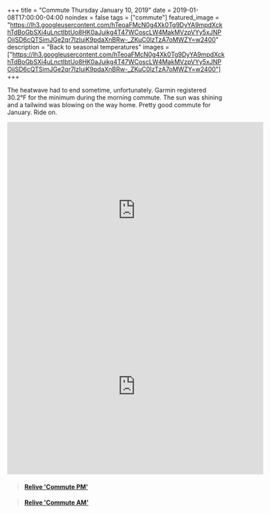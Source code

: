 +++
title =  "Commute Thursday January 10, 2019"
date = 2019-01-08T17:00:00-04:00
noindex = false
tags = ["commute"]
featured_image = "https://lh3.googleusercontent.com/hTeoaFMcN0g4Xk0Tg9DyYA9mpdXckhTdBoGbSXi4uLnctIbtUo8HK0aJuikg4T47WCoscLW4MakMVzpVYy5xJNPOijSD6cQTSimJGe2qr7lzIuiK9pdaXnBRw-_ZKuC0lzTzA7oMWZY=w2400"
description = "Back to seasonal temperatures"
images = ["https://lh3.googleusercontent.com/hTeoaFMcN0g4Xk0Tg9DyYA9mpdXckhTdBoGbSXi4uLnctIbtUo8HK0aJuikg4T47WCoscLW4MakMVzpVYy5xJNPOijSD6cQTSimJGe2qr7lzIuiK9pdaXnBRw-_ZKuC0lzTzA7oMWZY=w2400"]
+++

The heatwave had to end sometime, unfortunately. Garmin registered 30.2°F for the minimum during the morning commute. The sun was shining and a tailwind was blowing on the way home. Pretty good commute for January. Ride on.  

<iframe height='405' width='590' frameborder='0' allowtransparency='true' scrolling='no' src='https://www.strava.com/activities/2069820295/embed/c14dcb0124eb9ac6f56d4190c28ddc254d01ffbf'></iframe>

<iframe height='405' width='590' frameborder='0' allowtransparency='true' scrolling='no' src='https://www.strava.com/activities/2068495042/embed/8bb9a1b36bca2dbb7c9fb4c52e56a08fb2623b20'></iframe>


<blockquote class="embedly-card" data-card-controls="0" data-card-key="f1631a41cb254ca5b035dc5747a5bd75"><h4><a href="https://www.relive.cc/view/2069820295?r=embed-site">Relive 'Commute PM'</a></h4></blockquote>
        <script async src="https://cdn.embedly.com/widgets/platform.js" charset="UTF-8"></script>

<blockquote class="embedly-card" data-card-controls="0" data-card-key="f1631a41cb254ca5b035dc5747a5bd75"><h4><a href="https://www.relive.cc/view/2068495042?r=embed-site">Relive 'Commute AM'</a></h4></blockquote>
        <script async src="https://cdn.embedly.com/widgets/platform.js" charset="UTF-8"></script>
